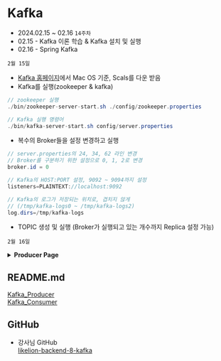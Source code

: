 # Kafka
- 2024.02.15 ~ 02.16 `14주차`
- 02.15 - Kafka 이론 학습 & Kafka 설치 및 실행
- 02.16 - Spring Kafka

`2월 15일`
- [Kafka 홈페이지](https://kafka.apache.org/)에서 Mac OS 기준, Scals를 다운 받음  
- Kafka를 실행(zookeeper & kafka)
```java
// zookeeper 실행
./bin/zookeeper-server-start.sh ./config/zookeeper.properties

// Kafka 실행 명령어
./bin/kafka-server-start.sh config/server.properties
```
- 복수의 Broker들을 설정 변경하고 실행 
```java
// server.properties의 24, 34, 62 라인 변경
// Broker를 구분하기 위한 설정으로 0, 1, 2로 변경
broker.id = 0

// Kafka의 HOST:PORT 설정, 9092 ~ 9094까지 설정
listeners=PLAINTEXT://localhost:9092

// Kafka의 로그가 저장되는 위치로, 겹치지 않게
// (/tmp/kafka-logs0 ~ /tmp/kafka-logs2)
log.dirs=/tmp/kafka-logs
```
- TOPIC 생성 및 실행 (Broker가 실행되고 있는 개수까지 Replica 설정 가능)


`2월 16일`
<details>
<summary><strong>Producer Page</strong></summary>

- 메시지 보내기(단순 메시지만 보내기)
<div>KafkaProducerConfig: stringProducerFactory & stringKafkaTemplate</div>
<div>KafkaService: send</div>
<div>KafkaController: publish</div>
<hr>
- 비동기적으로 메시지 보내기(메시지에 대한 정보 확인 가능)
<div>KafkaProducerConfig: stringProducerFactory & stringKafkaTemplate</div>
<div>KafkaService: sendWithCallback & sendResultSync</div>
<div>KafkaController: publish</div>
<hr>
- Dto 양식으로 메시지 보내기
<div>KafkaProducerConfig: payloadProducerFactory & payloadKafkaTemplate</div>
<div>KafkaService: sendDto</div>
<div>KafkaController: publishJson</div>
</details>



## README.md
[Kafka_Producer]()  
[Kafka_Consumer]()

## GitHub
- 강사님 GitHub  
[likelion-backend-8-kafka](https://github.com/edujeeho0/likelion-backend-8-kafka)

